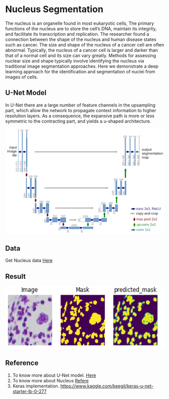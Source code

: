 # Nucleus Segmentation

The nucleus is an organelle found in most eukaryotic cells, The primary functions of the nucleus are to store the cell’s DNA, maintain its integrity, and facilitate its transcription and replication. The researcher found a connection between the shape of the nucleus and human disease states such as cancer. The size and shape of the nucleus of a cancer cell are often abnormal. Typically, the nucleus of a cancer cell is larger and darker than that of a normal cell and its size can vary greatly. Methods for assessing nuclear size and shape typically involve identifying the nucleus via traditional image segmentation approaches. Here we demonstrate a deep learning approach for the identification and segmentation of nuclei from images of cells.

## U-Net Model 

In U-Net there are a large number of feature channels in the upsampling part, which allow the network to propagate context information to higher resolution layers. As a consequence, the expansive path is more or less symmetric to the contracting part, and yields a u-shaped architecture.

<img src="https://github.com/Rakeshvcr/Nucleus_segmentation/blob/master/images/u-net-architecture.png" width="700">

## Data
Get Nucleus data [Here](https://drive.google.com/file/d/1BdIovcY9NzwXhP146u98xcXRp_ZqO-zv) 

## Result

<img src="https://github.com/Rakeshvcr/Nucleus_segmentation/blob/master/images/Image.png" width="550" height="200"> 

## Reference

1. To know more about U-Net model. [Here](https://arxiv.org/pdf/1505.04597.pdf)
2. To know more about Nucleus [Refere](https://www.cancer.org/treatment/understanding-your-diagnosis/tests/testing-biopsy-and-cytology-specimens-for-cancer/what-doctors-look-for.html)
3. Keras implementation. <https://www.kaggle.com/keegil/keras-u-net-starter-lb-0-277>
